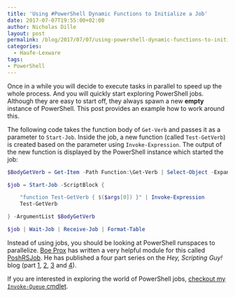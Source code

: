 ```yaml
---
title: 'Using #PowerShell Dynamic Functions to Initialize a Job'
date: 2017-07-07T19:55:00+02:00
author: Nicholas Dille
layout: post
permalink: /blog/2017/07/07/using-powershell-dynamic-functions-to-initialize-a-job/
categories:
  - Haufe-Lexware
tags:
- PowerShell
---
```

Once in a while you will decide to execute tasks in parallel to speed up the whole process. And you will quickly start exploring PowerShell jobs. Although they are easy to start off, they always spawn a new **empty** instance of PowerShell. This post provides an example how to work around this.<!--more-->

The following code takes the function body of `Get-Verb` and passes it as a parameter to `Start-Job`. Inside the job, a new function (called `Test-GetVerb`) is created based on the parameter using `Invoke-Expression`. The output of the new function is displayed by the PowerShell instance which started the job:

```powershell
$BodyGetVerb = Get-Item -Path Function:\Get-Verb | Select-Object -ExpandProperty ScriptBlock

$job = Start-Job -ScriptBlock {

    "function Test-GetVerb { $($args[0]) }" | Invoke-Expression
    Test-GetVerb

} -ArgumentList $BodyGetVerb

$job | Wait-Job | Receive-Job | Format-Table
```

Instead of using jobs, you should be looking at PowerShell runspaces to parallelize. [Boe Prox](https://twitter.com/proxb) has written a very helpful module for this called [PoshRSJob](https://github.com/proxb/PoshRSJob). He has published a four part series on the *Hey, Scripting Guy!* blog (part [1](https://blogs.technet.microsoft.com/heyscriptingguy/2015/11/26/beginning-use-of-powershell-runspaces-part-1/), [2](https://blogs.technet.microsoft.com/heyscriptingguy/2015/11/27/beginning-use-of-powershell-runspaces-part-2/), [3](https://blogs.technet.microsoft.com/heyscriptingguy/2015/11/28/beginning-use-of-powershell-runspaces-part-3/) and [4](https://blogs.technet.microsoft.com/heyscriptingguy/2015/11/29/weekend-scripter-a-look-at-the-poshrsjob-module/)).

If you are interested in exploring the world of PowerShell jobs, [checkout my `Invoke-Queue` cmdlet](/blog/2015/09/08/processing-a-queue-using-parallel-powershell-jobs-with-throttling/).